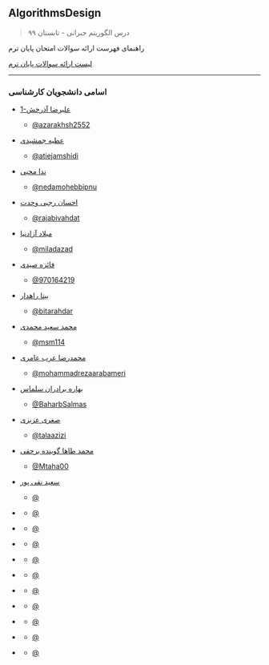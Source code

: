 ## AlgorithmsDesign

> درس الگوریتم جبرانی - تابستان ۹۹


راهنمای فهرست ارائه سوالات امتحان پایان ترم

 [لیست ارائه سوالات پایان ترم](https://github.com/AliRazavi-edu/PNU_3983/blob/master/AlgorithmsDesign/list.pdf)
 
 
 ---
### اسامی دانشجویان  کارشناسی
  

 + [1-علیرضا آذرخش](https://azarakhsh2552.github.io/ )  
   - [@azarakhsh2552](https://github.com/azarakhsh2552)
  
  
  
+ [عطیه جمشیدی]( https://atiejamshidi.github.io/atiejamshidii.github.io/)  
  - [@atiejamshidi](https://github.com/atiejamshidi)



+ [ندا محبی]( https://nedamohebbipnu.github.io/neda7713/)  
  - [@nedamohebbipnu](https://github.com/nedamohebbipnu)
 
 
 
+ [احسان رجبی وحدت]( https://rajabivahdat.github.io/)  
  - [@rajabivahdat](https://github.com/rajabivahdat)





+ [میلاد آزادنیا](https://miladazad.github.io/ )  
  - [@miladazad](https://github.com/miladazad)
 
 
 
+ [فائزه صیدی]( https://970164219.github.io/)  
  - [@970164219](https://github.com/970164219)



+ [بیتا راهدار]( https://bitarahdar.github.io/bitaraahdar.github.io/)  
  - [@bitarahdar](https://github.com/bitarahdar)
 
 
 
+ [محمد سعید محمدی]( )  
  - [@msm114](http://github.com/msm114)



+ [محمدرضا عرب عامری](http://mohammadrezaarabameri.github.io/ )  
  - [@mohammadrezaarabameri](https://github.com/mohammadrezaarabameri)
 
 
 
+ [بهاره برادران سلماس](https://baharbsalmas.github.io/)  
  - [@BaharbSalmas](https://github.com/BaharbSalmas)






 
 
 
+ [صغری عزیزی]( https://talaazizi.github.io/talaazizi/)  
  - [@talaazizi](https://github.com/970167982)





+ [محمد طاها گوینده برحقی](http://mtaha00.github.io/ )  
  - [@Mtaha00](https://github.com/Mtaha00)
 
 
 
+ [سعید نقی پور](http://realsaeid.github.io/ )  
  - [@](https://github.com/realsaeid)



+ []( )  
  - [@]()
 
 
 
+ []( )  
  - [@]()





+ []( )  
  - [@]()
 
 
 
+ []( )  
  - [@]()








+ []( )  
  - [@]()
 
 
 
+ []( )  
  - [@]()



+ []( )  
  - [@]()
 
 
 
+ []( )  
  - [@]()





+ []( )  
  - [@]()
 
 
 
+ []( )  
  - [@]()
